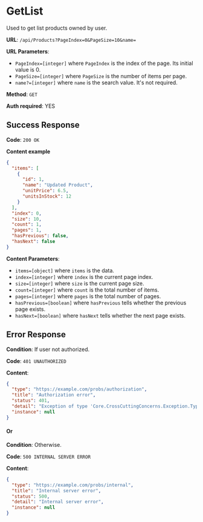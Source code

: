 # GetList

Used to get list products owned by user.

**URL**: `/api/Products?PageIndex=0&PageSize=10&name=`

**URL Parameters**:

- `PageIndex=[integer]` where `PageIndex` is the index of the page. Its initial value is 0.
- `PageSize=[integer]` where `PageSize` is the number of items per page.
- `name?=[integer]` where `name` is the search value. It's not required.

**Method**: `GET`

**Auth required**: YES

## Success Response

**Code**: `200 OK`

**Content example**

```json
{
  "items": [
    {
      "id": 1,
      "name": "Updated Product",
      "unitPrice": 6.5,
      "unitsInStock": 12
    }
  ],
  "index": 0,
  "size": 10,
  "count": 1,
  "pages": 1,
  "hasPrevious": false,
  "hasNext": false
}
```

**Content Parameters**:

- `items=[object]` where `items` is the data.
- `index=[integer]` where `index` is the current page index.
- `size=[integer]` where `size` is the current page size.
- `count=[integer]` where `count` is the total number of items.
- `pages=[integer]` where `pages` is the total number of pages.
- `hasPrevious=[boolean]` where `hasPrevious` tells whether the previous page exists.
- `hasNext=[boolean]` where `hasNext` tells whether the next page exists.

## Error Response

**Condition**: If user not authorized.

**Code**: `401 UNAUTHORIZED`

**Content**:

```json
{
  "type": "https://example.com/probs/authorization",
  "title": "Authorization error",
  "status": 401,
  "detail": "Exception of type 'Core.CrossCuttingConcerns.Exception.Types.AuthorizationException' was thrown.",
  "instance": null
}
```

#### Or

**Condition**: Otherwise.

**Code**: `500 INTERNAL SERVER ERROR`

**Content**:

```json
{
  "type": "https://example.com/probs/internal",
  "title": "Internal server error",
  "status": 500,
  "detail": "Internal server error",
  "instance": null
}
```

